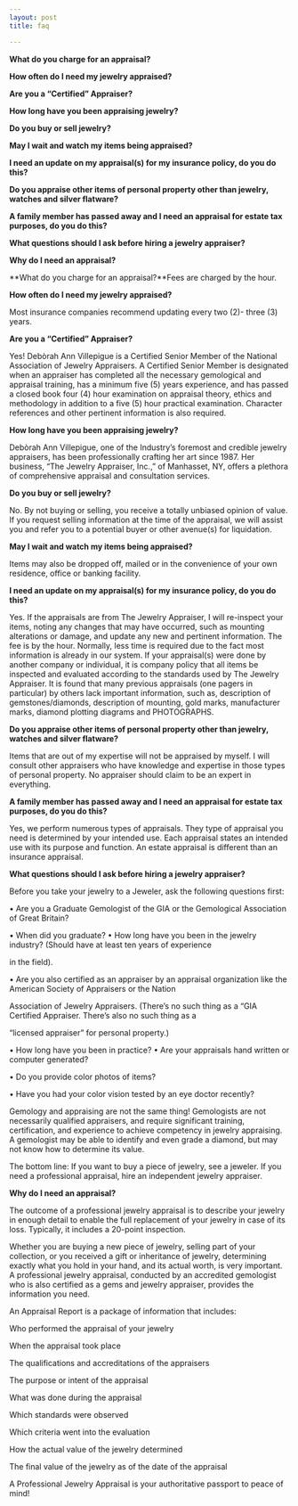 ```yaml
---
layout: post
title: faq

---
```

**What do you charge for an appraisal?**

**How often do I need my jewelry appraised?**

**Are you a “Certified” Appraiser?**

**How long have you been appraising jewelry?**

**Do you buy or sell jewelry?**

**May I wait and watch my items being appraised?**

**I need an update on my appraisal(s) for my insurance policy, do you do this?**

**Do you appraise other items of personal property other than jewelry, watches and silver flatware?**

**A family member has passed away and I need an appraisal for estate tax purposes, do you do this?**

**What questions should I ask before hiring a jewelry appraiser?**

**Why do I need an appraisal?**

**What do you charge for an appraisal?**Fees are charged by the hour.

**How often do I need my jewelry appraised?**

Most insurance companies recommend updating every two (2)- three (3) years.

**Are you a “Certified” Appraiser?**

Yes! Debòrah Ann Villepigue is a Certified Senior Member of the National Association of Jewelry Appraisers. A Certified Senior Member is designated when an appraiser has completed all the necessary gemological and appraisal training, has a minimum five (5) years experience, and has passed a closed book four (4) hour examination on appraisal theory, ethics and methodology in addition to a five (5) hour practical examination. Character references and other pertinent information is also required.

**How long have you been appraising jewelry?**

Debòrah Ann Villepigue, one of the Industry’s foremost and credible jewelry appraisers, has been professionally crafting her art since 1987. Her business, “The Jewelry Appraiser, Inc.,” of Manhasset, NY, offers a plethora of comprehensive appraisal and consultation services.

**Do you buy or sell jewelry?**

No. By not buying or selling, you receive a totally unbiased opinion of value. If you request selling information at the time of the appraisal, we will assist you and refer you to a potential buyer or other avenue(s) for liquidation.

**May I wait and watch my items being appraised?**

Items may also be dropped off, mailed or in the convenience of your own residence, office or banking facility.

**I need an update on my appraisal(s) for my insurance policy, do you do this?**

Yes. If the appraisals are from The Jewelry Appraiser, I will re-inspect your items, noting any changes that may have occurred, such as mounting alterations or damage, and update any new and pertinent information. The fee is by the hour. Normally, less time is required due to the fact most information is already in our system. If your appraisal(s) were done by another company or individual, it is company policy that all items be inspected and evaluated according to the standards used by The Jewelry Appraiser. It is found that many previous appraisals (one pagers in particular) by others lack important information, such as, description of gemstones/diamonds, description of mounting, gold marks, manufacturer marks, diamond plotting diagrams and PHOTOGRAPHS.

**Do you appraise other items of personal property other than jewelry, watches and silver flatware?**

Items that are out of my expertise will not be appraised by myself. I will consult other appraisers who have knowledge and expertise in those types of personal property. No appraiser should claim to be an expert in everything.

**A family member has passed away and I need an appraisal for estate tax purposes, do you do this?**

Yes, we perform numerous types of appraisals. They type of appraisal you need is determined by your intended use. Each appraisal states an intended use with its purpose and function. An estate appraisal is different than an insurance appraisal.

**What questions should I ask before hiring a jewelry appraiser?**

Before you take your jewelry to a Jeweler, ask the following questions first:

• Are you a Graduate Gemologist of the GIA or the Gemological Association of Great Britain?

• When did you graduate? • How long have you been in the jewelry industry? (Should have at least ten years of experience

in the field).

• Are you also certified as an appraiser by an appraisal organization like the American Society of Appraisers or the Nation

Association of Jewelry Appraisers. (There’s no such thing as a “GIA Certified Appraiser. There’s also no such thing as a

“licensed appraiser” for personal property.)

• How long have you been in practice? • Are your appraisals hand written or computer generated?

• Do you provide color photos of items?

• Have you had your color vision tested by an eye doctor recently?

Gemology and appraising are not the same thing! Gemologists are not necessarily qualified appraisers, and require significant training, certification, and experience to achieve competency in jewelry appraising. A gemologist may be able to identify and even grade a diamond, but may not know how to determine its value.

The bottom line: If you want to buy a piece of jewelry, see a jeweler. If you need a professional appraisal, hire an independent jewelry appraiser.

**Why do I need an appraisal?**

The outcome of a professional jewelry appraisal is to describe your jewelry in enough detail to enable the full replacement of your jewelry in case of its loss. Typically, it includes a 20-point inspection.

Whether you are buying a new piece of jewelry, selling part of your collection, or you received a gift or inheritance of jewelry, determining exactly what you hold in your hand, and its actual worth, is very important. A professional jewelry appraisal, conducted by an accredited gemologist who is also certified as a gems and jewelry appraiser, provides the information you need.

An Appraisal Report is a package of information that includes:

Who performed the appraisal of your jewelry

When the appraisal took place

The qualifications and accreditations of the appraisers

The purpose or intent of the appraisal

What was done during the appraisal

Which standards were observed

Which criteria went into the evaluation

How the actual value of the jewelry determined

The final value of the jewelry as of the date of the appraisal

A Professional Jewelry Appraisal is your authoritative passport to peace of mind!